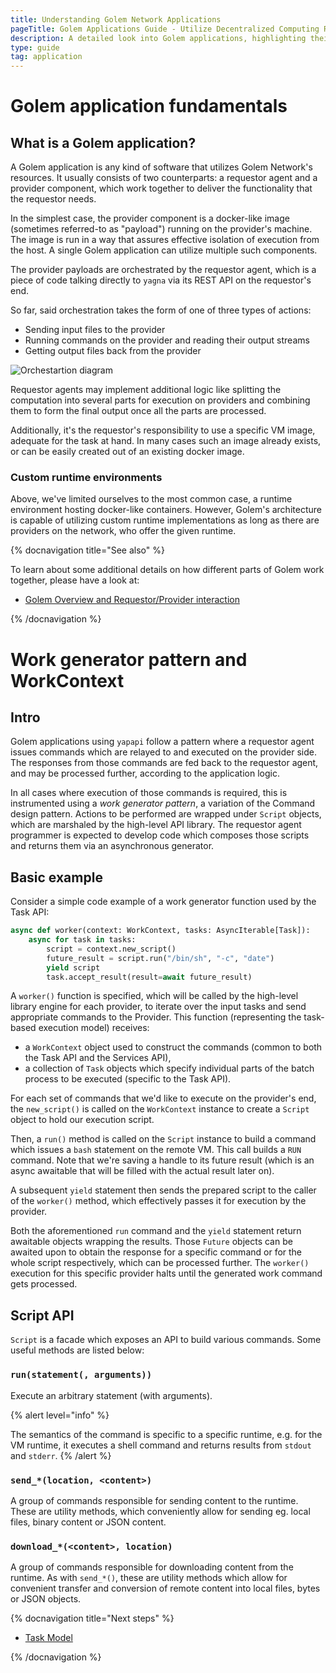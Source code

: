 ```yaml
---
title: Understanding Golem Network Applications
pageTitle: Golem Applications Guide - Utilize Decentralized Computing Resources
description: A detailed look into Golem applications, highlighting their components, orchestration, custom environments, and the work generator pattern for decentralized task execution.
type: guide
tag: application
---
```


# Golem application fundamentals

## What is a Golem application?

A Golem application is any kind of software that utilizes Golem Network's resources.
It usually consists of two counterparts: a requestor agent and a provider component, which work together to deliver the functionality that the requestor needs.

In the simplest case, the provider component is a docker-like image (sometimes referred-to as "payload") running on the provider's machine.
The image is run in a way that assures effective isolation of execution from the host. A single Golem application can utilize multiple such components.

The provider payloads are orchestrated by the requestor agent, which is a piece of code talking directly to `yagna` via its REST API on the requestor's end.

So far, said orchestration takes the form of one of three types of actions:

- Sending input files to the provider
- Running commands on the provider and reading their output streams
- Getting output files back from the provider

![Orchestartion diagram](/tutorial-05.jpg)

Requestor agents may implement additional logic like splitting the computation into several parts for execution on providers and combining them to form the final output once all the parts are processed.

Additionally, it's the requestor's responsibility to use a specific VM image, adequate for the task at hand.
In many cases such an image already exists, or can be easily created out of an existing docker image.

### Custom runtime environments

Above, we've limited ourselves to the most common case, a runtime environment hosting docker-like containers.
However, Golem's architecture is capable of utilizing custom runtime implementations as long as there are providers on the network, who offer the given runtime.

{% docnavigation title="See also" %}

To learn about some additional details on how different parts of Golem work together, please have a look at:

- [Golem Overview and Requestor/Provider interaction](/docs/ja/golem/overview/)

{% /docnavigation %}

# Work generator pattern and WorkContext

## Intro

Golem applications using `yapapi` follow a pattern where a requestor agent issues commands which are relayed to and executed on the provider side.
The responses from those commands are fed back to the requestor agent, and may be processed further, according to the application logic.

In all cases where execution of those commands is required, this is instrumented using a _work generator pattern_, a variation of the Command design pattern.
Actions to be performed are wrapped under `Script` objects, which are marshaled by the high-level API library. The requestor agent programmer is expected to develop code which composes those scripts and returns them via an asynchronous generator.

## Basic example

Consider a simple code example of a work generator function used by the Task API:

```python
async def worker(context: WorkContext, tasks: AsyncIterable[Task]):
    async for task in tasks:
        script = context.new_script()
        future_result = script.run("/bin/sh", "-c", "date")
        yield script
        task.accept_result(result=await future_result)
```

A `worker()` function is specified, which will be called by the high-level library engine for each provider, to iterate over the input tasks and send appropriate commands to the Provider. This function (representing the task-based execution model) receives:

- a `WorkContext` object used to construct the commands (common to both the Task API and the Services API),
- a collection of `Task` objects which specify individual parts of the batch process to be executed (specific to the Task API).

For each set of commands that we'd like to execute on the provider's end, the `new_script()` is called on the `WorkContext` instance to create a `Script` object to hold our execution script.

Then, a `run()` method is called on the `Script` instance to build a command which issues a `bash` statement on the remote VM. This call builds a `RUN` command. Note that we're saving a handle to its future result (which is an async awaitable that will be filled with the actual result later on).

A subsequent `yield` statement then sends the prepared script to the caller of the `worker()` method, which effectively passes it for execution by the provider.

Both the aforementioned `run` command and the `yield` statement return awaitable objects wrapping the results. Those `Future` objects can be awaited upon to obtain the response for a specific command or for the whole script respectively, which can be processed further. The `worker()` execution for this specific provider halts until the generated work command gets processed.

## Script API

`Script` is a facade which exposes an API to build various commands. Some useful methods are listed below:

### `run(statement(, arguments))`

Execute an arbitrary statement (with arguments).

{% alert level="info" %}

The semantics of the command is specific to a specific runtime, e.g. for the VM runtime, it executes a shell command and returns results from `stdout` and `stderr`.
{% /alert %}

### `send_*(location, <content>)`

A group of commands responsible for sending content to the runtime. These are utility methods, which conveniently allow for sending eg. local files, binary content or JSON content.

### `download_*(<content>, location)`

A group of commands responsible for downloading content from the runtime. As with `send_*()`, these are utility methods which allow for convenient transfer and conversion of remote content into local files, bytes or JSON objects.

{% docnavigation title="Next steps" %}

- [Task Model](/docs/ja/creators/python/guides/task-model)

{% /docnavigation %}
